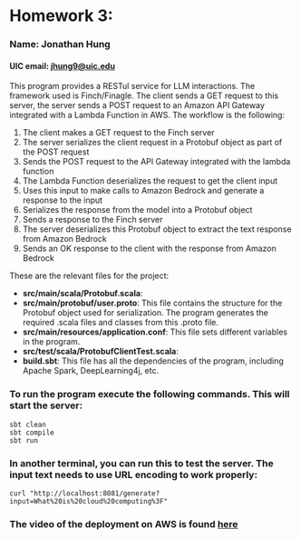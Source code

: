 # Homework 3:
### Name: Jonathan Hung

#### UIC email: jhung9@uic.edu

This program provides a RESTul service for LLM interactions. The framework used is Finch/Finagle. The client sends a GET
request to this server, the server sends a POST request to an Amazon API Gateway integrated with a Lambda Function in AWS.
The workflow is the following: 

1. The client makes a GET request to the Finch server
2. The server serializes the client request in a Protobuf object as part of the POST request
3. Sends the POST request to the API Gateway integrated with the lambda function
4. The Lambda Function deserializes the request to get the client input
5. Uses this input to make calls to Amazon Bedrock and generate a response to the input
6. Serializes the response from the model into a Protobuf object
7. Sends a response to the Finch server
8. The server deserializes this Protobuf object to extract the text response from Amazon Bedrock
9. Sends an OK response to the client with the response from Amazon Bedrock

These are the relevant files for the project:

- **src/main/scala/Protobuf.scala**: 
- **src/main/protobuf/user.proto**: This file contains the structure for the Protobuf object used for serialization. The
program generates the required .scala files and classes from this .proto file.
- **src/main/resources/application.conf**: This file sets different variables in the program.
- **src/test/scala/ProtobufClientTest.scala**:
- **build.sbt**: This file has all the dependencies of the program, including Apache Spark, DeepLearning4j, etc.

### To run the program execute the following commands. This will start the server:
```
sbt clean
sbt compile
sbt run
```
### In another terminal, you can run this to test the server. The input text needs to use URL encoding to work properly:
```
curl "http://localhost:8081/generate?input=What%20is%20cloud%20computing%3F"
```

### The video of the deployment on AWS is found [here](https://youtu.be/A7zg2CNXHAk)